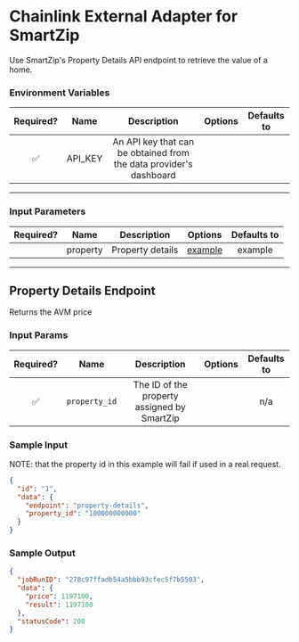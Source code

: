 # Chainlink External Adapter for SmartZip

Use SmartZip's Property Details API endpoint to retrieve the value of a home.

### Environment Variables

| Required? |  Name   |                            Description                             | Options | Defaults to |
| :-------: | :-----: | :----------------------------------------------------------------: | :-----: | :---------: |
|     ✅     | API_KEY | An API key that can be obtained from the data provider's dashboard |         |             |

---

### Input Parameters

| Required? |   Name   |   Description    |           Options            | Defaults to |
| :-------: | :------: | :--------------: | :--------------------------: | :---------: |
|           | property | Property details | [example](#Example-Endpoint) |   example   |

---

## Property Details Endpoint

Returns the AVM price

### Input Params

| Required? |     Name      |                 Description                 | Options | Defaults to |
| :-------: | :-----------: | :-----------------------------------------: | :-----: | :---------: |
|     ✅     | `property_id` | The ID of the property assigned by SmartZip |         |     n/a     |


### Sample Input

NOTE: that the property id in this example will fail if used in a real request.

```json
{
  "id": "1",
  "data": {
    "endpoint": "property-details",
    "property_id": "100000000000"
  }
}
```

### Sample Output

```json
{
  "jobRunID": "278c97ffadb54a5bbb93cfec5f7b5503",
  "data": {
    "price": 1197100,
    "result": 1197100
  },
  "statusCode": 200
}
```